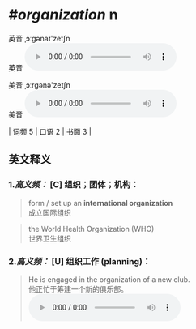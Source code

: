 # ***\#organization*** n
英音 ˌɔːɡənaɪ'zeɪʃn  
英音
<audio src="./media/organization-B.aac" controls="controls"></audio>

美音 ˌɔːrɡənə'zeɪʃn  
美音
<audio src="./media/organization.aac" controls="controls"></audio>



| 词频 5 | 口语 2 | 书面 3 |  

英文释义
---
### 1.*高义频：* **[C] 组织；团体；机构：**  

 > form / set up an **international organization**  
 > 成立国际组织    

 > the World Health Organization (WHO)  
 > 世界卫生组织    

### 2.*高义频：* **[U] 组织工作 (planning)：**  

 > He is engaged in the organization of a new club.  
 > 他正忙于筹建一个新的俱乐部。    
<audio src="./media/organization-1.aac" controls="controls"></audio>


